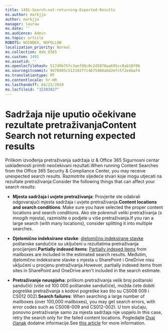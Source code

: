 ```yaml
---
title: 1491-Search-not-returning-Expected-Results
ms.author: markjjo
author: markjjo
manager: lauraw
ms.date: ''
ms.audience: Admin
ms.topic: article
ROBOTS: NOINDEX, NOFOLLOW
localization_priority: Normal
ms.collection: Adm_O365
ms.custom: 1491
ms.assetid: ''
ms.openlocfilehash: 517d9b75fc3aef09c0c2d5870aa695cc0ab10f06
ms.sourcegitcommit: 9d78905c512192ffc4675468abd2efc5f2e4baf4
ms.translationtype: MT
ms.contentlocale: hr-HR
ms.lasthandoff: 04/23/2019
ms.locfileid: "32383827"
---
```

# <a name="content-search-not-returning-expected-results"></a><span data-ttu-id="f0fa8-102">Sadržaja nije uputio očekivane rezultate pretraživanja</span><span class="sxs-lookup"><span data-stu-id="f0fa8-102">Content Search not returning expected results</span></span>

<span data-ttu-id="f0fa8-103">Prilikom izvođenja pretraživanja sadržaja iz & Office 365 Sigurnosni centar usklađenosti primiti neočekivani rezultati.</span><span class="sxs-lookup"><span data-stu-id="f0fa8-103">When running Content Searches from the Office 365 Security & Compliance Center, you may receive unexpected search results.</span></span> <span data-ttu-id="f0fa8-104">Razmotrite sljedeće stvari koje mogu utjecati na rezultate pretraživanja:</span><span class="sxs-lookup"><span data-stu-id="f0fa8-104">Consider the following things that can affect your search results:</span></span>

- <span data-ttu-id="f0fa8-105">**Mjesta sadržaja i uvjete pretraživanja**: Provjerite ste odabrali odgovarajući mjesta sadržaja i uvjete pretraživanja.</span><span class="sxs-lookup"><span data-stu-id="f0fa8-105">**Content locations and search conditions**: Make sure you have selected the proper content locations and search conditions.</span></span> <span data-ttu-id="f0fa8-106">Ako ste pokrenuli veliki pretraživanja (s mnogih mjesta), razmislite o podjele u više pretraživanja.</span><span class="sxs-lookup"><span data-stu-id="f0fa8-106">If you ran a large search (with many locations), consider splitting it into multiple searches.</span></span>

- <span data-ttu-id="f0fa8-107">**Djelomično indeksirane stavke**: [djelomično indeksirane stavke](https://docs.microsoft.com/office365/securitycompliance/partially-indexed-items-in-content-search) poštanske sandučiće su uključeni u rezultatima pretraživanja procijenjeni.</span><span class="sxs-lookup"><span data-stu-id="f0fa8-107">**Partially indexed items**:  [Partially indexed items](https://docs.microsoft.com/office365/securitycompliance/partially-indexed-items-in-content-search) from mailboxes are included in the estimated search results.</span></span> <span data-ttu-id="f0fa8-108">Međutim, djelomično indeksirane stavke s mjesta u SharePoint i OneDrive nisu uključeni u procjenu pretraživanja.</span><span class="sxs-lookup"><span data-stu-id="f0fa8-108">However, partially indexed items from sites in SharePoint and OneDrive aren't included in the search estimate.</span></span>

- <span data-ttu-id="f0fa8-109">**Pretraživanje neuspjeha**: prilikom pretraživanja velik broj poštanski sandučići (više od 100 000 poštanske sandučiće), možda ćete dobiti pogreške pretraživanja s kodovi pogreške kao što su CS008 009 i CS012 002).</span><span class="sxs-lookup"><span data-stu-id="f0fa8-109">**Search failures**: When searching a large number of mailboxes (over 100,000 mailboxes), you may get search errors, with error codes such as CS008-009 and CS012-002).</span></span> <span data-ttu-id="f0fa8-110">U tom slučaju, ponovno pretraživanje samo za mjesta sadržaja nije uspjelo.</span><span class="sxs-lookup"><span data-stu-id="f0fa8-110">In this case, retry the search only for the failed content locations.</span></span> <span data-ttu-id="f0fa8-111">Pogledajte [Ovaj članak](https://docs.microsoft.com/office365/securitycompliance/retry-failed-content-search) dodatne informacije.</span><span class="sxs-lookup"><span data-stu-id="f0fa8-111">See  [this article](https://docs.microsoft.com/office365/securitycompliance/retry-failed-content-search) for more information.</span></span>
